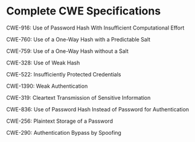 

# Complete CWE Specifications

CWE-916: Use of Password Hash With Insufficient Computational Effort

CWE-760: Use of a One-Way Hash with a Predictable Salt

CWE-759: Use of a One-Way Hash without a Salt

CWE-328: Use of Weak Hash

CWE-522: Insufficiently Protected Credentials

CWE-1390: Weak Authentication

CWE-319: Cleartext Transmission of Sensitive Information

CWE-836: Use of Password Hash Instead of Password for Authentication

CWE-256: Plaintext Storage of a Password

CWE-290: Authentication Bypass by Spoofing
